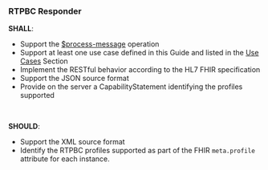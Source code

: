 <h3 id="rtpbc-responder">RTPBC Responder</h3>
<p><strong>SHALL</strong>: </p>
<ul>
<li>Support the <a href="http://hl7.org/fhir/OperationDefinition/MessageHeader-process-message">$process-message</a> operation</li>
<li>Support at least one use case defined in this Guide and listed in the <a href="use_cases.html">Use Cases</a> Section</li>
<li>Implement the RESTful behavior according to the HL7 FHIR specification</li>
<li>Support the JSON source format</li>
<li>Provide on the server a CapabilityStatement identifying the profiles supported</li>
</ul>
<br>
<p><strong>SHOULD</strong>: </p>
<ul>
<li>Support the XML source format</li>
<li>Identify the RTPBC profiles supported as part of the FHIR <code>meta.profile</code> attribute for each instance.</li>
</ul>

<br><br>